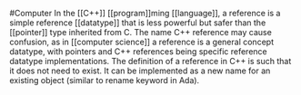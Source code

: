 #Computer 
In the [[C++]] [[program]]ming [[language]], a reference is a simple reference [[datatype]] that is less powerful but safer than the [[pointer]] type inherited from C. The name C++ reference may cause confusion, as in [[computer science]] a reference is a general concept datatype, with pointers and C++ references being specific reference datatype implementations. The definition of a reference in C++ is such that it does not need to exist. It can be implemented as a new name for an existing object (similar to rename keyword in Ada).